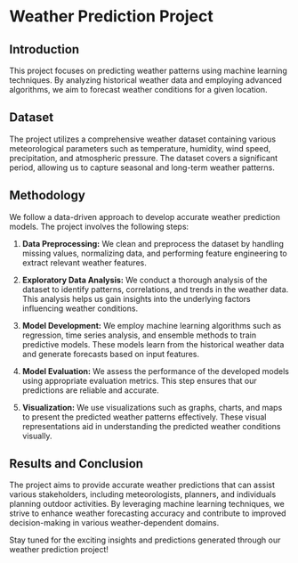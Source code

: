# Weather Prediction Project

## Introduction
This project focuses on predicting weather patterns using machine learning techniques. By analyzing historical weather data and employing advanced algorithms, we aim to forecast weather conditions for a given location.

## Dataset
The project utilizes a comprehensive weather dataset containing various meteorological parameters such as temperature, humidity, wind speed, precipitation, and atmospheric pressure. The dataset covers a significant period, allowing us to capture seasonal and long-term weather patterns.

## Methodology
We follow a data-driven approach to develop accurate weather prediction models. The project involves the following steps:

1. **Data Preprocessing:** We clean and preprocess the dataset by handling missing values, normalizing data, and performing feature engineering to extract relevant weather features.

2. **Exploratory Data Analysis:** We conduct a thorough analysis of the dataset to identify patterns, correlations, and trends in the weather data. This analysis helps us gain insights into the underlying factors influencing weather conditions.

3. **Model Development:** We employ machine learning algorithms such as regression, time series analysis, and ensemble methods to train predictive models. These models learn from the historical weather data and generate forecasts based on input features.

4. **Model Evaluation:** We assess the performance of the developed models using appropriate evaluation metrics. This step ensures that our predictions are reliable and accurate.

5. **Visualization:** We use visualizations such as graphs, charts, and maps to present the predicted weather patterns effectively. These visual representations aid in understanding the predicted weather conditions visually.

## Results and Conclusion
The project aims to provide accurate weather predictions that can assist various stakeholders, including meteorologists, planners, and individuals planning outdoor activities. By leveraging machine learning techniques, we strive to enhance weather forecasting accuracy and contribute to improved decision-making in various weather-dependent domains.

Stay tuned for the exciting insights and predictions generated through our weather prediction project!

